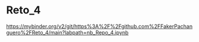 
# Reto_4

https://mybinder.org/v2/git/https%3A%2F%2Fgithub.com%2FFakerPachanguero%2FReto_4/main?labpath=nb_Repo_4.ipynb
